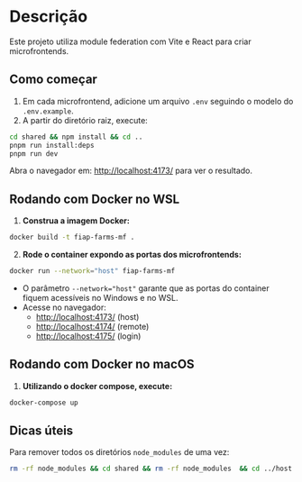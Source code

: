 # Descrição

Este projeto utiliza module federation com Vite e React para criar microfrontends.

## Como começar

1. Em cada microfrontend, adicione um arquivo `.env` seguindo o modelo do `.env.example`.
2. A partir do diretório raiz, execute:

```sh
cd shared && npm install && cd ..
pnpm run install:deps
pnpm run dev
```

Abra o navegador em: [http://localhost:4173/](http://localhost:4173/) para ver o resultado.

## Rodando com Docker no WSL

1. **Construa a imagem Docker:**

```sh
docker build -t fiap-farms-mf .
```

2. **Rode o container expondo as portas dos microfrontends:**

```sh
docker run --network="host" fiap-farms-mf
```

- O parâmetro `--network="host"` garante que as portas do container fiquem acessíveis no Windows e no WSL.
- Acesse no navegador:
  - [http://localhost:4173/](http://localhost:4173/) (host)
  - [http://localhost:4174/](http://localhost:4174/) (remote)
  - [http://localhost:4175/](http://localhost:4175/) (login)

## Rodando com Docker no macOS

1. **Utilizando o docker compose, execute:**

```sh
docker-compose up
```

## Dicas úteis

Para remover todos os diretórios `node_modules` de uma vez:

```sh
rm -rf node_modules && cd shared && rm -rf node_modules  && cd ../host && rm -rf node_modules && cd ../remote && rm -rf node_modules && cd ../login && rm -rf node_modules && cd ../shared && rm -rf node_modules && cd ..
```


